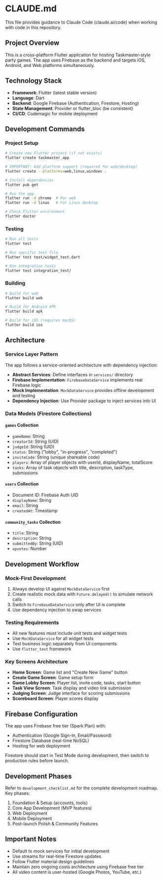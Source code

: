 # CLAUDE.md

This file provides guidance to Claude Code (claude.ai/code) when working with code in this repository.

## Project Overview

This is a cross-platform Flutter application for hosting Taskmaster-style party games. The app uses Firebase as the backend and targets iOS, Android, and Web platforms simultaneously.

## Technology Stack

- **Framework**: Flutter (latest stable version)
- **Language**: Dart
- **Backend**: Google Firebase (Authentication, Firestore, Hosting)
- **State Management**: Provider or flutter_bloc (be consistent)
- **CI/CD**: Codemagic for mobile deployment

## Development Commands

### Project Setup
```bash
# Create new Flutter project (if not exists)
flutter create taskmaster_app

# IMPORTANT: Add platform support (required for web/desktop)
flutter create --platforms=web,linux,windows .

# Install dependencies
flutter pub get

# Run the app
flutter run -d chrome  # For web
flutter run -d linux   # For Linux desktop

# Check Flutter environment
flutter doctor
```

### Testing
```bash
# Run all tests
flutter test

# Run specific test file
flutter test test/widget_test.dart

# Run integration tests
flutter test integration_test/
```

### Building
```bash
# Build for web
flutter build web

# Build for Android APK
flutter build apk

# Build for iOS (requires macOS)
flutter build ios
```

## Architecture

### Service Layer Pattern
The app follows a service-oriented architecture with dependency injection:

- **Abstract Services**: Define interfaces in `services/` directory
- **Firebase Implementation**: `FirebaseDataService` implements real Firebase logic
- **Mock Implementation**: `MockDataService` provides offline development and testing
- **Dependency Injection**: Use Provider package to inject services into UI

### Data Models (Firestore Collections)

#### `games` Collection
- `gameName`: String
- `creatorId`: String (UID)
- `judgeId`: String (UID)  
- `status`: String ("lobby", "in-progress", "completed")
- `inviteCode`: String (unique shareable code)
- `players`: Array of player objects with userId, displayName, totalScore
- `tasks`: Array of task objects with title, description, taskType, submissions

#### `users` Collection
- Document ID: Firebase Auth UID
- `displayName`: String
- `email`: String
- `createdAt`: Timestamp

#### `community_tasks` Collection
- `title`: String
- `description`: String
- `submittedBy`: String (UID)
- `upvotes`: Number

## Development Workflow

### Mock-First Development
1. Always develop UI against `MockDataService` first
2. Create realistic mock data with `Future.delayed()` to simulate network calls
3. Switch to `FirebaseDataService` only after UI is complete
4. Use dependency injection to swap services

### Testing Requirements
- All new features must include unit tests and widget tests
- Use `MockDataService` for all widget tests
- Test business logic separately from UI components
- Use `flutter_test` framework

### Key Screens Architecture
- **Home Screen**: Game list and "Create New Game" button
- **Create Game Screen**: Game setup form
- **Game Lobby Screen**: Player list, invite code, tasks, start button
- **Task View Screen**: Task display and video link submission
- **Judging Screen**: Judge interface for scoring submissions
- **Scoreboard Screen**: Player scores display

## Firebase Configuration

The app uses Firebase free tier (Spark Plan) with:
- Authentication (Google Sign-In, Email/Password)
- Firestore Database (real-time NoSQL)
- Hosting for web deployment

Firestore should start in Test Mode during development, then switch to production rules before launch.

## Development Phases

Refer to `development_checklist.md` for the complete development roadmap. Key phases:
1. Foundation & Setup (accounts, tools)
2. Core App Development (MVP features)
3. Web Deployment
4. Mobile Deployment
5. Post-launch Polish & Community Features

## Important Notes

- Default to mock services for initial development
- Use streams for real-time Firestore updates
- Follow Flutter material design guidelines
- Maintain zero ongoing costs architecture using Firebase free tier
- All video content is user-hosted (Google Photos, YouTube, etc.)